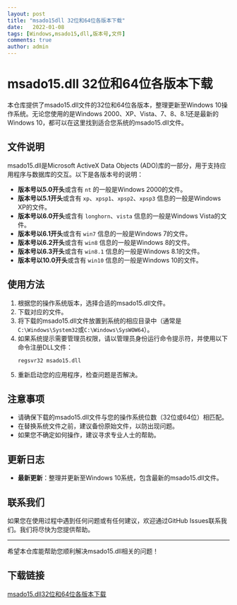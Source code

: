 ```yaml
---
layout: post
title: "msado15dll 32位和64位各版本下载"
date:   2022-01-08
tags: [Windows,msado15,dll,版本号,文件]
comments: true
author: admin
---
```

# msado15.dll 32位和64位各版本下载

本仓库提供了msado15.dll文件的32位和64位各版本，整理更新至Windows 10操作系统。无论您使用的是Windows 2000、XP、Vista、7、8、8.1还是最新的Windows 10，都可以在这里找到适合您系统的msado15.dll文件。

## 文件说明

msado15.dll是Microsoft ActiveX Data Objects (ADO)库的一部分，用于支持应用程序与数据库的交互。以下是各版本号的说明：

- **版本号以5.0开头**或含有 `nt` 的一般是Windows 2000的文件。
- **版本号以5.1开头**或含有 `xp`、`xpsp1`、`xpsp2`、`xpsp3` 信息的一般是Windows XP的文件。
- **版本号以6.0开头**或含有 `longhorn`、`vista` 信息的一般是Windows Vista的文件。
- **版本号以6.1开头**或含有 `win7` 信息的一般是Windows 7的文件。
- **版本号以6.2开头**或含有 `win8` 信息的一般是Windows 8的文件。
- **版本号以6.3开头**或含有 `win8.1` 信息的一般是Windows 8.1的文件。
- **版本号以10.0开头**或含有 `win10` 信息的一般是Windows 10的文件。

## 使用方法

1. 根据您的操作系统版本，选择合适的msado15.dll文件。
2. 下载对应的文件。
3. 将下载的msado15.dll文件放置到系统的相应目录中（通常是`C:\Windows\System32`或`C:\Windows\SysWOW64`）。
4. 如果系统提示需要管理员权限，请以管理员身份运行命令提示符，并使用以下命令注册DLL文件：
   ```
   regsvr32 msado15.dll
   ```
5. 重新启动您的应用程序，检查问题是否解决。

## 注意事项

- 请确保下载的msado15.dll文件与您的操作系统位数（32位或64位）相匹配。
- 在替换系统文件之前，建议备份原始文件，以防出现问题。
- 如果您不确定如何操作，建议寻求专业人士的帮助。

## 更新日志

- **最新更新**：整理并更新至Windows 10系统，包含最新的msado15.dll文件。

## 联系我们

如果您在使用过程中遇到任何问题或有任何建议，欢迎通过GitHub Issues联系我们。我们将尽快为您提供帮助。

---

希望本仓库能帮助您顺利解决msado15.dll相关的问题！

## 下载链接

[msado15.dll32位和64位各版本下载](https://pan.quark.cn/s/8bbcd6d81778)